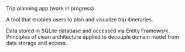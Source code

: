 Trip planning app (work in progress)

A tool that enables users to plan and visualize trip itineraries.

Data stored in SQLite database and accessed via Entity Framework.  Principles of clean architecture applied to decouple domain model from data storage and access.

